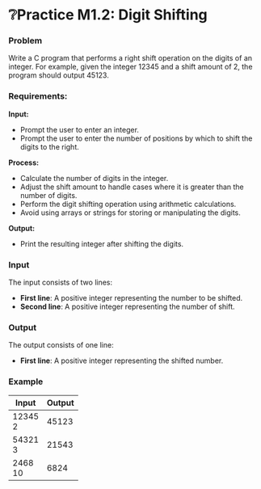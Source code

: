 # ❔Practice M1.2: Digit Shifting 

### Problem

Write a C program that performs a right shift operation on the digits of an integer. For example, given the integer 12345 and a shift amount of 2, the program should output 45123.

### Requirements:

**Input:**
- Prompt the user to enter an integer.
- Prompt the user to enter the number of positions by which to shift the digits to the right.

**Process:**

- Calculate the number of digits in the integer.
- Adjust the shift amount to handle cases where it is greater than the number of digits.
- Perform the digit shifting operation using arithmetic calculations.
- Avoid using arrays or strings for storing or manipulating the digits.

**Output:**

- Print the resulting integer after shifting the digits.

### Input

The input consists of two lines:
- **First line**: A positive integer representing the number to be shifted.
- **Second line**: A positive integer representing the number of shift.

### Output

The output consists of one line:
- **First line**: A positive integer representing the shifted number.

### Example

| **Input** | **Output**                                      |
|-----------|-------------------------------------------------|
| 12345 <br /> 2       | 45123                                   |
| 54321  <br /> 3       | 21543                                   |
| 2468  <br /> 10        | 6824                      |

